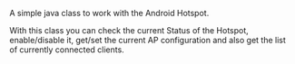 A simple java class to work with the Android Hotspot.

With this class you can check the current Status of the Hotspot, enable/disable it, get/set the current AP configuration and also get the list of currently connected clients.
